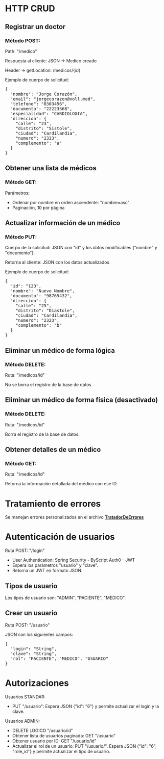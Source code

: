 <h1>HTTP CRUD</h1>
<h2>Registrar un doctor</h2>
<h3>Método POST:</h3>
Path: "/medico"
<p>Respuesta al cliente: JSON -> Medico creado</p>
<p>Header -> getLocation: /medicos/{id}</p>
<p>Ejemplo de cuerpo de solicitud:</p>
<pre>
{
  "nombre": "Jorge Corazón",
  "email": "jorgecorazon@voll.med",
  "telefono": "0303456",
  "documento": "22223568",
  "especialidad": "CARDIOLOGIA",
  "direccion": {
    "calle": "23",
    "distrito": "Sistole",
    "ciudad": "Cardilandia",
    "numero": "2323",
    "complemento": "a"
  }
}
</pre>
<h2>Obtener una lista de médicos</h2>
<h3>Método GET:</h3>
<p>Parámetros:</p>
<ul>
  <li>Ordenar por nombre en orden ascendente: "nombre=asc"</li>
  <li>Paginación, 10 por página</li>
</ul>
<h2>Actualizar información de un médico</h2>
<h3>Método PUT:</h3>
<p>Cuerpo de la solicitud: JSON con "id" y los datos modificables ("nombre" y "documento").</p>
<p>Retorna al cliente: JSON con los datos actualizados.</p>
<p>Ejemplo de cuerpo de solicitud:</p>
<pre>
{
  "id": "123",
  "nombre": "Nuevo Nombre",
  "documento": "98765432",
  "direccion": {
    "calle": "25",
    "distrito": "Diastole",
    "ciudad": "Cardilandia",
    "numero": "2323",
    "complemento": "b"
  }
}
</pre>
<h2>Eliminar un médico de forma lógica</h2>
<h3>Método DELETE:</h3>
<p>Ruta: "/medicos/id"</p>
<p>No se borra el registro de la base de datos.</p>
<h2>Eliminar un médico de forma física (desactivado)</h2>
<h3>Método DELETE:</h3>
<p>Ruta: "/medicos/id"</p>
<p>Borra el registro de la base de datos.</p>
<h2>Obtener detalles de un médico</h2>
<h3>Método GET:</h3>
<p>Ruta: "/medicos/id"</p>
<p>Retorna la información detallada del médico con ese ID.</p>

<h1>Tratamiento de errores</h1>
<p>Se manejan errores personalizados en el archivo <a href="https://github.com/denisrold/voll.med/blob/master/voll-med/api/src/main/java/voll/med/api/infra/errores/TratadorDeErrores.java"><b>TratadorDeErrores</b></a></p>

<h1>Autenticación de usuarios</h1>
<p>Ruta POST: "/login"</p>
<ul>
  <li>User Authentication: Spring Security - ByScript Auth0 - JWT</li>
  <li>Espera los parámetros "usuario" y "clave".</li>
  <li>Retorna un JWT en formato JSON.</li>
</ul>
<h2>Tipos de usuario</h2>
<p>Los tipos de usuario son: "ADMIN", "PACIENTE", "MEDICO".</p>
<h2>Crear un usuario</h2>
<p>Ruta POST: "/usuario"</p>
<p>JSON con los siguientes campos:</p>
<pre>
{
  "login": "String",
  "clave": "String",
  "rol": "PACIENTE", "MEDICO", "USUARIO"
}
</pre>
<h1>Autorizaciones</h1>
<p>Usuarios STANDAR:</p>
<ul>
  <li>PUT "/usuario": Espera JSON {"id": "6"} y permite actualizar el login y la clave.</li>
</ul>
<p>Usuarios ADMIN:</p>
<ul>
  <li>DELETE LOGICO "/usuario/id"</li>
  <li>Obtener lista de usuarios paginada: GET "/usuario"</li>
  <li>Obtener usuario por ID: GET "/usuario/id"</li>
  <li>Actualizar el rol de un usuario: PUT "/usuario/". Espera JSON {"id": "6", "role_id"} y permite actualizar el tipo de usuario.</li>
</ul>